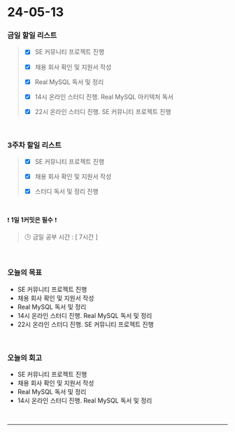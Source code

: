 # 24-05-13
### 금일 할일 리스트
> - [x]  SE 커뮤니티 프로젝트 진행
>
> - [x]  채용 회사 확인 및 지원서 작성
>
> - [x]  Real MySQL 독서 및 정리
>
> - [x]  14시 온라인 스터디 진행. Real MySQL 아키텍처 독서
>
> - [x]  22시 온라인 스터디 진행. SE 커뮤니티 프로젝트 진행

<br/>

### 3주차 할일 리스트  
> - [x]  SE 커뮤니티 프로젝트 진행
>
> - [x]  채용 회사 확인 및 지원서 작성
>
> - [x]  스터디 독서 및 정리 진행

<br/>

❗ **1일 1커밋은 필수** ❗
> 🕒 금일 공부 시간 : [ 7시간 ]

<br/>

### 오늘의 목표
- SE 커뮤니티 프로젝트 진행
- 채용 회사 확인 및 지원서 작성
- Real MySQL 독서 및 정리
- 14시 온라인 스터디 진행. Real MySQL 독서 및 정리
- 22시 온라인 스터디 진행. SE 커뮤니티 프로젝트 진행


<br>

### 오늘의 회고
- SE 커뮤니티 프로젝트 진행
- 채용 회사 확인 및 지원서 작성
- Real MySQL 독서 및 정리
- 14시 온라인 스터디 진행. Real MySQL 독서 및 정리


<br/>

------------  
